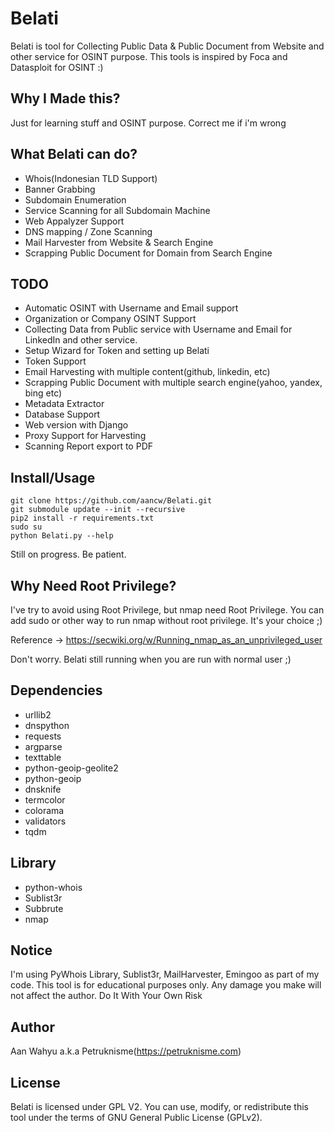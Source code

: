 # Belati
Belati is tool for Collecting Public Data & Public Document from Website and other service for OSINT purpose. This tools is inspired by Foca and Datasploit for OSINT :)

## Why I Made this?
Just for learning stuff and OSINT purpose. Correct me if i'm wrong

## What Belati can do?
- Whois(Indonesian TLD Support)
- Banner Grabbing
- Subdomain Enumeration
- Service Scanning for all Subdomain Machine
- Web Appalyzer Support
- DNS mapping / Zone Scanning
- Mail Harvester from Website & Search Engine
- Scrapping Public Document for Domain from Search Engine

## TODO
- Automatic OSINT with Username and Email support
- Organization or Company OSINT Support
- Collecting Data from Public service with Username and Email for LinkedIn and other service.
- Setup Wizard for Token and setting up Belati
- Token Support
- Email Harvesting with multiple content(github, linkedin, etc)
- Scrapping Public Document with multiple search engine(yahoo, yandex, bing etc)
- Metadata Extractor
- Database Support
- Web version with Django
- Proxy Support for Harvesting
- Scanning Report export to PDF

## Install/Usage
```
git clone https://github.com/aancw/Belati.git
git submodule update --init --recursive
pip2 install -r requirements.txt
sudo su
python Belati.py --help
```

Still on progress. Be patient.

## Why Need Root Privilege?

I've try to avoid using Root Privilege, but nmap need Root Privilege. You can add sudo or other way to run nmap without root privilege. It's your choice ;)

Reference -> https://secwiki.org/w/Running_nmap_as_an_unprivileged_user

Don't worry. Belati still running when you are run with normal user ;)

## Dependencies
- urllib2
- dnspython
- requests
- argparse
- texttable
- python-geoip-geolite2
- python-geoip
- dnsknife
- termcolor
- colorama
- validators
- tqdm

## Library
- python-whois
- Sublist3r
- Subbrute
- nmap

## Notice
I'm using PyWhois Library, Sublist3r, MailHarvester, Emingoo as part of my code. This tool is for educational purposes only. Any damage you make will not affect the author. Do It With Your Own Risk

## Author
Aan Wahyu a.k.a Petruknisme(https://petruknisme.com)

## License
Belati is licensed under GPL V2. You can use, modify, or redistribute this tool under the terms of GNU General Public License (GPLv2).
